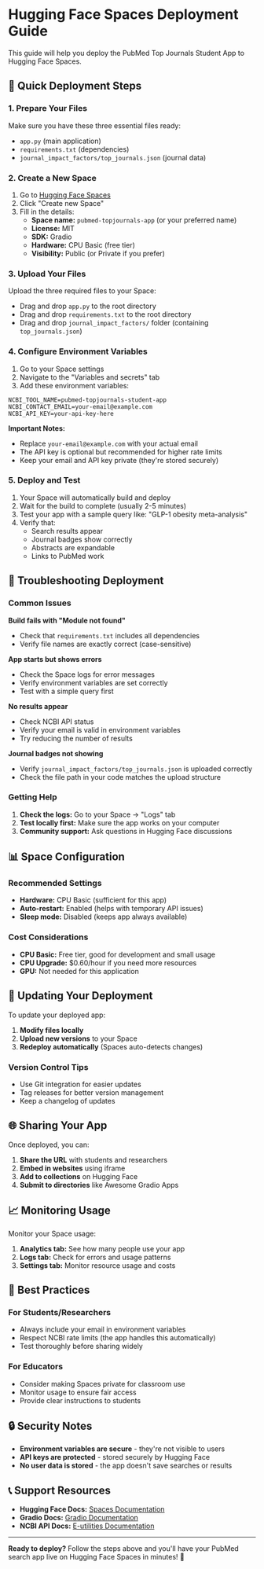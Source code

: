 # Hugging Face Spaces Deployment Guide

This guide will help you deploy the PubMed Top Journals Student App to Hugging Face Spaces.

## 🚀 Quick Deployment Steps

### 1. Prepare Your Files

Make sure you have these three essential files ready:
- `app.py` (main application)
- `requirements.txt` (dependencies)
- `journal_impact_factors/top_journals.json` (journal data)

### 2. Create a New Space

1. Go to [Hugging Face Spaces](https://huggingface.co/spaces)
2. Click "Create new Space"
3. Fill in the details:
   - **Space name:** `pubmed-topjournals-app` (or your preferred name)
   - **License:** MIT
   - **SDK:** Gradio
   - **Hardware:** CPU Basic (free tier)
   - **Visibility:** Public (or Private if you prefer)

### 3. Upload Your Files

Upload the three required files to your Space:
- Drag and drop `app.py` to the root directory
- Drag and drop `requirements.txt` to the root directory  
- Drag and drop `journal_impact_factors/` folder (containing `top_journals.json`)

### 4. Configure Environment Variables

1. Go to your Space settings
2. Navigate to the "Variables and secrets" tab
3. Add these environment variables:

```
NCBI_TOOL_NAME=pubmed-topjournals-student-app
NCBI_CONTACT_EMAIL=your-email@example.com
NCBI_API_KEY=your-api-key-here
```

**Important Notes:**
- Replace `your-email@example.com` with your actual email
- The API key is optional but recommended for higher rate limits
- Keep your email and API key private (they're stored securely)

### 5. Deploy and Test

1. Your Space will automatically build and deploy
2. Wait for the build to complete (usually 2-5 minutes)
3. Test your app with a sample query like: "GLP-1 obesity meta-analysis"
4. Verify that:
   - Search results appear
   - Journal badges show correctly
   - Abstracts are expandable
   - Links to PubMed work

## 🔧 Troubleshooting Deployment

### Common Issues

**Build fails with "Module not found"**
- Check that `requirements.txt` includes all dependencies
- Verify file names are exactly correct (case-sensitive)

**App starts but shows errors**
- Check the Space logs for error messages
- Verify environment variables are set correctly
- Test with a simple query first

**No results appear**
- Check NCBI API status
- Verify your email is valid in environment variables
- Try reducing the number of results

**Journal badges not showing**
- Verify `journal_impact_factors/top_journals.json` is uploaded correctly
- Check the file path in your code matches the upload structure

### Getting Help

1. **Check the logs:** Go to your Space → "Logs" tab
2. **Test locally first:** Make sure the app works on your computer
3. **Community support:** Ask questions in Hugging Face discussions

## 📊 Space Configuration

### Recommended Settings

- **Hardware:** CPU Basic (sufficient for this app)
- **Auto-restart:** Enabled (helps with temporary API issues)
- **Sleep mode:** Disabled (keeps app always available)

### Cost Considerations

- **CPU Basic:** Free tier, good for development and small usage
- **CPU Upgrade:** $0.60/hour if you need more resources
- **GPU:** Not needed for this application

## 🔄 Updating Your Deployment

To update your deployed app:

1. **Modify files locally**
2. **Upload new versions** to your Space
3. **Redeploy automatically** (Spaces auto-detects changes)

### Version Control Tips

- Use Git integration for easier updates
- Tag releases for better version management
- Keep a changelog of updates

## 🌐 Sharing Your App

Once deployed, you can:

1. **Share the URL** with students and researchers
2. **Embed in websites** using iframe
3. **Add to collections** on Hugging Face
4. **Submit to directories** like Awesome Gradio Apps

## 📈 Monitoring Usage

Monitor your Space usage:

1. **Analytics tab:** See how many people use your app
2. **Logs tab:** Check for errors and usage patterns
3. **Settings tab:** Monitor resource usage and costs

## 🎯 Best Practices

### For Students/Researchers
- Always include your email in environment variables
- Respect NCBI rate limits (the app handles this automatically)
- Test thoroughly before sharing widely

### For Educators
- Consider making Spaces private for classroom use
- Monitor usage to ensure fair access
- Provide clear instructions to students

## 🔒 Security Notes

- **Environment variables are secure** - they're not visible to users
- **API keys are protected** - stored securely by Hugging Face
- **No user data is stored** - the app doesn't save searches or results

## 📞 Support Resources

- **Hugging Face Docs:** [Spaces Documentation](https://huggingface.co/docs/hub/spaces)
- **Gradio Docs:** [Gradio Documentation](https://gradio.app/docs/)
- **NCBI API Docs:** [E-utilities Documentation](https://www.ncbi.nlm.nih.gov/books/NBK25501/)

---

**Ready to deploy?** Follow the steps above and you'll have your PubMed search app live on Hugging Face Spaces in minutes! 🚀
